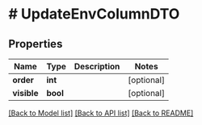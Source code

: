 # # UpdateEnvColumnDTO

## Properties

Name | Type | Description | Notes
------------ | ------------- | ------------- | -------------
**order** | **int** |  | [optional]
**visible** | **bool** |  | [optional]

[[Back to Model list]](../../README.md#models) [[Back to API list]](../../README.md#endpoints) [[Back to README]](../../README.md)
